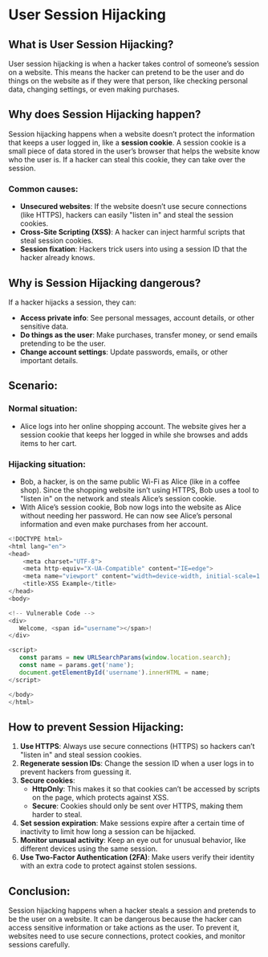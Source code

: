 # User Session Hijacking

## What is User Session Hijacking?
User session hijacking is when a hacker takes control of someone’s session on a website. This means the hacker can pretend to be the user and do things on the website as if they were that person, like checking personal data, changing settings, or even making purchases.

## Why does Session Hijacking happen?
Session hijacking happens when a website doesn’t protect the information that keeps a user logged in, like a **session cookie**. A session cookie is a small piece of data stored in the user’s browser that helps the website know who the user is. If a hacker can steal this cookie, they can take over the session.

### Common causes:
- **Unsecured websites**: If the website doesn’t use secure connections (like HTTPS), hackers can easily "listen in" and steal the session cookies.
- **Cross-Site Scripting (XSS)**: A hacker can inject harmful scripts that steal session cookies.
- **Session fixation**: Hackers trick users into using a session ID that the hacker already knows.

## Why is Session Hijacking dangerous?
If a hacker hijacks a session, they can:
- **Access private info**: See personal messages, account details, or other sensitive data.
- **Do things as the user**: Make purchases, transfer money, or send emails pretending to be the user.
- **Change account settings**: Update passwords, emails, or other important details.

## Scenario:

### Normal situation:
- Alice logs into her online shopping account. The website gives her a session cookie that keeps her logged in while she browses and adds items to her cart.

### Hijacking situation:
- Bob, a hacker, is on the same public Wi-Fi as Alice (like in a coffee shop). Since the shopping website isn’t using HTTPS, Bob uses a tool to "listen in" on the network and steals Alice’s session cookie.
- With Alice’s session cookie, Bob now logs into the website as Alice without needing her password. He can now see Alice’s personal information and even make purchases from her account.
``` javascript
<!DOCTYPE html>
<html lang="en">
<head>
    <meta charset="UTF-8">
    <meta http-equiv="X-UA-Compatible" content="IE=edge">
    <meta name="viewport" content="width=device-width, initial-scale=1.0">
    <title>XSS Example</title>
</head>
<body>

<!-- Vulnerable Code -->
<div>
   Welcome, <span id="username"></span>!
</div>

<script>
   const params = new URLSearchParams(window.location.search);
   const name = params.get('name');
   document.getElementById('username').innerHTML = name;
</script>

</body>
</html>
```
## How to prevent Session Hijacking:

1. **Use HTTPS**: Always use secure connections (HTTPS) so hackers can’t "listen in" and steal session cookies.
2. **Regenerate session IDs**: Change the session ID when a user logs in to prevent hackers from guessing it.
3. **Secure cookies**:
   - **HttpOnly**: This makes it so that cookies can’t be accessed by scripts on the page, which protects against XSS.
   - **Secure**: Cookies should only be sent over HTTPS, making them harder to steal.
4. **Set session expiration**: Make sessions expire after a certain time of inactivity to limit how long a session can be hijacked.
5. **Monitor unusual activity**: Keep an eye out for unusual behavior, like different devices using the same session.
6. **Use Two-Factor Authentication (2FA)**: Make users verify their identity with an extra code to protect against stolen sessions.

## Conclusion:
Session hijacking happens when a hacker steals a session and pretends to be the user on a website. It can be dangerous because the hacker can access sensitive information or take actions as the user. To prevent it, websites need to use secure connections, protect cookies, and monitor sessions carefully.

